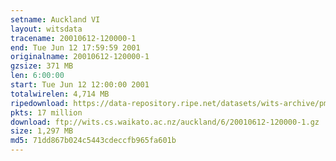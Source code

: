 ```yaml
---
setname: Auckland VI
layout: witsdata
tracename: 20010612-120000-1
end: Tue Jun 12 17:59:59 2001
originalname: 20010612-120000-1
gzsize: 371 MB
len: 6:00:00
start: Tue Jun 12 12:00:00 2001
totalwirelen: 4,714 MB
ripedownload: https://data-repository.ripe.net/datasets/wits-archive/pma/long/auck/6//20010612-120000-1.gz
pkts: 17 million
download: ftp://wits.cs.waikato.ac.nz/auckland/6/20010612-120000-1.gz
size: 1,297 MB
md5: 71dd867b024c5443cdeccfb965fa601b
---
```

